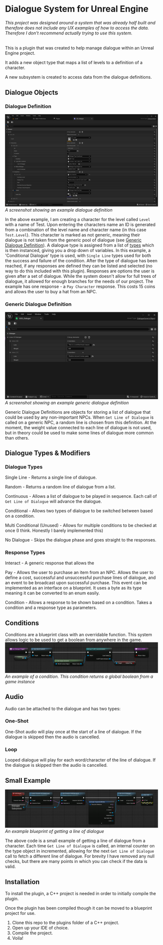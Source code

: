 ﻿# Dialogue System for Unreal Engine
###### This project was designed around a system that was already half built and therefore does not include any UX examples of how to access the data. Therefore I don't recommend actually trying to use this system.

This is a plugin that was created to help manage dialogue within an Unreal Engine project.

It adds a new object type that maps a list of levels to a definition of a character.

A new subsystem is created to access data from the dialogue definitions.

## Dialogue Objects
### Dialogue Definition
![A screenshot showing an example dialogue definition](Img/DialogueDefinition.png)
*A screenshot showing an example dialogue definition*

In the above example, I am creating a character for the level called `Level` with a name of Test.
Upon entering the characters name an ID is generated from a combination of the level name and character name (in this case `Test.Level`).
This character is marked as not generic, meaning their dialogue is not taken from the generic pool of dialogue (see [Generic Dialogue Definition](#generic-dialogue-definition)).
A dialogue type is assigned from a list of [types](#dialogue-types--modifiers) which is then instanced, giving you a drop down of variables.
In this example, a 'Conditional Dialogue' type is used, with `Single Line` types used for both the success and failure of the condition.
After the type of dialogue has been reached, if any responses are defined they can be listed and selected (no way to do this included with this plugin).
Responses are options the user is given after a set of dialogue.
While the system doesn't allow for full trees of dialogue, it allowed for enough branches for the needs of our project.
The example has one response - a `Pay Character` response.
This costs 15 coins and allows the user to buy a hat from an NPC.


### Generic Dialogue Definition
![A screenshot showing an example generic dialogue definition](Img/GenericDialogueDefinition.png)
*A screenshot showing an example generic dialogue definition*

Generic Dialogue Definitions are objects for storing a list of dialogue that could be used by any non-important NPCs.
When `Get Line of Dialogue` is called on a generic NPC, a random line is chosen from this definition.
At the moment, the weight value connected to each line of dialogue is not used, but in theory could be used to make some lines of dialogue more common than others.

## Dialogue Types & Modifiers
### Dialogue Types
Single Line - Returns a single line of dialogue.

Random - Returns a random line of dialogue from a list.

Continuous - Allows a list of dialogue to be played in sequence. 
Each call of `Get Line of Dialogue` will advance the dialogue.

Conditional - Allows two types of dialogue to be switched between based on a condition.

Multi Conditional (Unused) - Allows for multiple conditions to be checked at once (I think. Honestly I barely implemented this)

No Dialogue - Skips the dialogue phase and goes straight to the responses.

### Response Types
Interact - A generic response that allows the 

Pay - Allows the user to purchase an item from an NPC. 
Allows the user to define a cost, successful and unsuccessful purchase lines of dialogue, and an event to be broadcast upon successful purchase.
This event can be implemented as an interface on a blueprint.
It uses a byte as its type meaning it can be converted to an enum easily.

Condition - Allows a response to be shown based on a condition.
Takes a condition and a response type as parameters.

## Conditions
Conditions are a blueprint class with an overridable function. 
This system allows logic to be used to get a boolean from anywhere in the game.
![An example of a condition. This condition returns a global boolean from a game instance](Img/DialogueConditionExample.png)
*An example of a condition. This condition returns a global boolean from a game instance*

## Audio
Audio can be attached to the dialogue and has two types:

### One-Shot
One-Shot audio will play once at the start of a line of dialogue.
If the dialogue is skipped then the audio is cancelled.

### Loop
Looped dialogue will play for each word/character of the line of dialogue.
If the dialogue is skipped then the audio is cancelled.

## Small Example
![An example blueprint of getting a line of dialogue](Img/GetDialogueExample.png)
*An example blueprint of getting a line of dialogue*

The above code is a small example of getting a line of dialogue from a character.
Each time `Get Line of Dialogue` is called, an internal counter on the type object in incremented, allowing for the next `Get Line of Dialogue` call to fetch a different line of dialogue.
For brevity I have removed any null checks, but there are many points in which you can check if the data is valid.

## Installation
To install the plugin, a C++ project is needed in order to initially compile the plugin.

Once the plugin has been compiled though it can be moved to a blueprint project for use.

1. Clone this repo to the plugins folder of a C++ project.
2. Open up your IDE of choice.
3. Compile the project.
4. Voila!